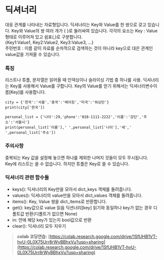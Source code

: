 # 딕셔너리  
대응 관계를 나타내는 자료형입니다. 
딕셔너리는 Key와 Value를 한 쌍으로 갖고 있습니다.
Key와 Value의 쌍 여러 개가 { }로 둘러싸여 있습니다. 각각의 요소는 Key : Value 형태로 이루어져 있고 쉼표(,)로 구분합니다.  
{Key1:Value1, Key2:Value2, Key3:Value3, ...}  
주민번호 : 이름 같이 자료를 순차적으로 검색하는 것이 아니라 key으로 대은 관계인 value값을 가져올 수 있습니다.

### 특징 
리스트나 튜플, 문자열은 읽어올 때 인덱싱이나 슬라이싱 기법 중 하나를 사용. 
딕셔너리는 Key를 사용해서 Value를 구합니다. Key의 Value를 얻기 위해서는 딕셔너리변수이름[Key]를 사용합니다.
```
city = {'한국':'서울','중국':'베이징','미국':'워싱턴'}
print(city['한국'])

personal_list = {'나이':29,'phone':'010-1111-2222','이름':'강단','주소':'서울시'}
print(personal_list['이름'],' ',personal_list['나이'],'세',' ',personal_list['주소'])
```
### 주의사항
중복되는 Key 값을 설정해 놓으면 하나를 제외한 나머지 것들이 모두 무시됩니다.  
Key에 리스트는 쓸 수 없습니다. 하지만 튜플은 Key로 쓸 수 있습니다.  

### 딕셔너리 관련 함수들
* keys():
딕셔너리의 Key만을 모아서 dict_keys 객체를 돌려줍니다.
* values():
딕셔너리의 value만을 모아서 dict_values 객체를 돌려줍니다.
* items():
Key, Value 쌍을 dict_items로 반환합니다.
* get():
key값으로 value 읽음
딕션너리[key] 읽기와 동일하나 key가 없는 경우 디폴트값 반환(디폴트가 없으면 None)
* in:
안에 해당 key가 있는지 bool값으로 반환
* clear():
딕셔너리 모두 지우기


> **colab 코딩연습:** [https://colab.research.google.com/drive/1SfUHB1VT-hvU-0L0X75Urr8rWyBBhxVu?usp=sharing](https://colab.research.google.com/drive/1SfUHB1VT-hvU-0L0X75Urr8rWyBBhxVu?usp=sharing) 
